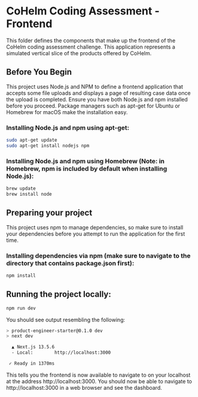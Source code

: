 # CoHelm Coding Assessment - Frontend

This folder defines the components that make up the frontend of the CoHelm coding assessment challenge. This application represents a simulated vertical slice of the products offered by CoHelm.

## Before You Begin
This project uses Node.js and NPM to define a frontend application that accepts some file uploads and displays a page of resulting case data once the upload is completed.
Ensure you have both Node.js and npm installed before you proceed. Package managers such as apt-get for Ubuntu or Homebrew for macOS make the installation easy.

### Installing Node.js and npm using apt-get:

```bash
sudo apt-get update
sudo apt-get install nodejs npm
```

### Installing Node.js and npm using Homebrew (Note: in Homebrew, npm is included by default when installing Node.js):
```bash
brew update
brew install node
```

## Preparing your project
This project uses npm to manage dependencies, so make sure to install your dependencies before you attempt to run the application for the first time.

### Installing dependencies via npm (make sure to navigate to the directory that contains package.json first):
```bash
npm install
```

## Running the project locally:
```bash
npm run dev
```

You should see output resembling the following:
```bash
> product-engineer-starter@0.1.0 dev
> next dev

  ▲ Next.js 13.5.6
  - Local:        http://localhost:3000

 ✓ Ready in 1370ms
 ```
 
 This tells you the frontend is now available to navigate to on your localhost at the address http://localhost:3000. You should now be able to navigate to http://localhost:3000 in a web browser and see the dashboard.
